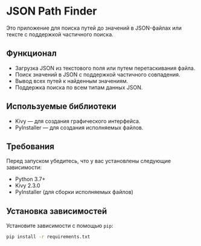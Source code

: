 # JSON Path Finder

Это приложение для поиска путей до значений в JSON-файлах или тексте с поддержкой частичного поиска.

## Функционал
- Загрузка JSON из текстового поля или путем перетаскивания файла.
- Поиск значений в JSON с поддержкой частичного совпадения.
- Вывод всех путей к найденным значениям.
- Поддержка поиска по всем типам данных JSON.

## Используемые библиотеки
- Kivy — для создания графического интерфейса.
- PyInstaller — для создания исполняемых файлов.

## Требования

Перед запуском убедитесь, что у вас установлены следующие зависимости:
- Python 3.7+
- Kivy 2.3.0
- PyInstaller (для сборки исполняемых файлов)

## Установка зависимостей

Установите зависимости с помощью `pip`:

```bash
pip install -r requirements.txt


